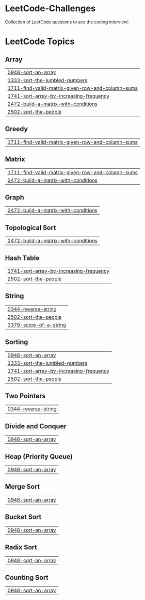 # LeetCode-Challenges
Collection of LeetCode questions to ace the coding interview!

<!---LeetCode Topics Start-->
# LeetCode Topics
## Array
|  |
| ------- |
| [0948-sort-an-array](https://github.com/Loiy2002-SW/LeetCode-Challenges/tree/master/0948-sort-an-array) |
| [1333-sort-the-jumbled-numbers](https://github.com/Loiy2002-SW/LeetCode-Challenges/tree/master/1333-sort-the-jumbled-numbers) |
| [1711-find-valid-matrix-given-row-and-column-sums](https://github.com/Loiy2002-SW/LeetCode-Challenges/tree/master/1711-find-valid-matrix-given-row-and-column-sums) |
| [1741-sort-array-by-increasing-frequency](https://github.com/Loiy2002-SW/LeetCode-Challenges/tree/master/1741-sort-array-by-increasing-frequency) |
| [2472-build-a-matrix-with-conditions](https://github.com/Loiy2002-SW/LeetCode-Challenges/tree/master/2472-build-a-matrix-with-conditions) |
| [2502-sort-the-people](https://github.com/Loiy2002-SW/LeetCode-Challenges/tree/master/2502-sort-the-people) |
## Greedy
|  |
| ------- |
| [1711-find-valid-matrix-given-row-and-column-sums](https://github.com/Loiy2002-SW/LeetCode-Challenges/tree/master/1711-find-valid-matrix-given-row-and-column-sums) |
## Matrix
|  |
| ------- |
| [1711-find-valid-matrix-given-row-and-column-sums](https://github.com/Loiy2002-SW/LeetCode-Challenges/tree/master/1711-find-valid-matrix-given-row-and-column-sums) |
| [2472-build-a-matrix-with-conditions](https://github.com/Loiy2002-SW/LeetCode-Challenges/tree/master/2472-build-a-matrix-with-conditions) |
## Graph
|  |
| ------- |
| [2472-build-a-matrix-with-conditions](https://github.com/Loiy2002-SW/LeetCode-Challenges/tree/master/2472-build-a-matrix-with-conditions) |
## Topological Sort
|  |
| ------- |
| [2472-build-a-matrix-with-conditions](https://github.com/Loiy2002-SW/LeetCode-Challenges/tree/master/2472-build-a-matrix-with-conditions) |
## Hash Table
|  |
| ------- |
| [1741-sort-array-by-increasing-frequency](https://github.com/Loiy2002-SW/LeetCode-Challenges/tree/master/1741-sort-array-by-increasing-frequency) |
| [2502-sort-the-people](https://github.com/Loiy2002-SW/LeetCode-Challenges/tree/master/2502-sort-the-people) |
## String
|  |
| ------- |
| [0344-reverse-string](https://github.com/Loiy2002-SW/LeetCode-Challenges/tree/master/0344-reverse-string) |
| [2502-sort-the-people](https://github.com/Loiy2002-SW/LeetCode-Challenges/tree/master/2502-sort-the-people) |
| [3379-score-of-a-string](https://github.com/Loiy2002-SW/LeetCode-Challenges/tree/master/3379-score-of-a-string) |
## Sorting
|  |
| ------- |
| [0948-sort-an-array](https://github.com/Loiy2002-SW/LeetCode-Challenges/tree/master/0948-sort-an-array) |
| [1333-sort-the-jumbled-numbers](https://github.com/Loiy2002-SW/LeetCode-Challenges/tree/master/1333-sort-the-jumbled-numbers) |
| [1741-sort-array-by-increasing-frequency](https://github.com/Loiy2002-SW/LeetCode-Challenges/tree/master/1741-sort-array-by-increasing-frequency) |
| [2502-sort-the-people](https://github.com/Loiy2002-SW/LeetCode-Challenges/tree/master/2502-sort-the-people) |
## Two Pointers
|  |
| ------- |
| [0344-reverse-string](https://github.com/Loiy2002-SW/LeetCode-Challenges/tree/master/0344-reverse-string) |
## Divide and Conquer
|  |
| ------- |
| [0948-sort-an-array](https://github.com/Loiy2002-SW/LeetCode-Challenges/tree/master/0948-sort-an-array) |
## Heap (Priority Queue)
|  |
| ------- |
| [0948-sort-an-array](https://github.com/Loiy2002-SW/LeetCode-Challenges/tree/master/0948-sort-an-array) |
## Merge Sort
|  |
| ------- |
| [0948-sort-an-array](https://github.com/Loiy2002-SW/LeetCode-Challenges/tree/master/0948-sort-an-array) |
## Bucket Sort
|  |
| ------- |
| [0948-sort-an-array](https://github.com/Loiy2002-SW/LeetCode-Challenges/tree/master/0948-sort-an-array) |
## Radix Sort
|  |
| ------- |
| [0948-sort-an-array](https://github.com/Loiy2002-SW/LeetCode-Challenges/tree/master/0948-sort-an-array) |
## Counting Sort
|  |
| ------- |
| [0948-sort-an-array](https://github.com/Loiy2002-SW/LeetCode-Challenges/tree/master/0948-sort-an-array) |
<!---LeetCode Topics End-->